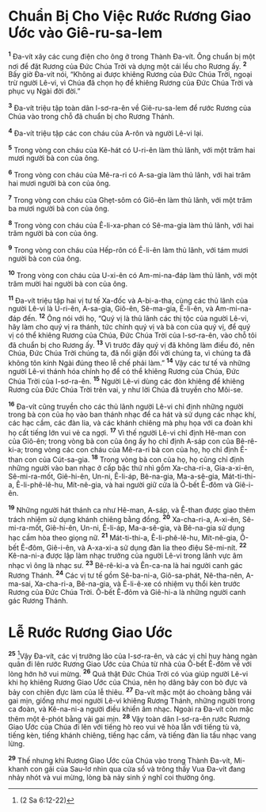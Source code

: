 # Chuẩn Bị Cho Việc Rước Rương Giao Ước vào Giê-ru-sa-lem
<sup><b>1</b></sup> Ða-vít xây các cung điện cho ông ở trong Thành Ða-vít. Ông chuẩn bị một nơi để đặt Rương của Ðức Chúa Trời và dựng một cái lều cho Rương ấy. <sup><b>2</b></sup> Bấy giờ Ða-vít nói, “Không ai được khiêng Rương của Ðức Chúa Trời, ngoại trừ người Lê-vi, vì Chúa đã chọn họ để khiêng Rương của Ðức Chúa Trời và phục vụ Ngài đời đời.”

<sup><b>3</b></sup> Ða-vít triệu tập toàn dân I-sơ-ra-ên về Giê-ru-sa-lem để rước Rương của Chúa vào trong chỗ đã chuẩn bị cho Rương Thánh.

<sup><b>4</b></sup> Ða-vít triệu tập các con cháu của A-rôn và người Lê-vi lại.

<sup><b>5</b></sup> Trong vòng con cháu của Kê-hát có U-ri-ên làm thủ lãnh, với một trăm hai mươi người bà con của ông.

<sup><b>6</b></sup> Trong vòng con cháu của Mê-ra-ri có A-sa-gia làm thủ lãnh, với hai trăm hai mươi người bà con của ông.

<sup><b>7</b></sup> Trong vòng con cháu của Ghẹt-sôm có Giô-ên làm thủ lãnh, với một trăm ba mươi người bà con của ông.

<sup><b>8</b></sup> Trong vòng con cháu của Ê-li-xa-phan có Sê-ma-gia làm thủ lãnh, với hai trăm người bà con của ông.

<sup><b>9</b></sup> Trong vòng con cháu của Hếp-rôn có Ê-li-ên làm thủ lãnh, với tám mươi người bà con của ông.

<sup><b>10</b></sup> Trong vòng con cháu của U-xi-ên có Am-mi-na-đáp làm thủ lãnh, với một trăm mười hai người bà con của ông.

<sup><b>11</b></sup> Ða-vít triệu tập hai vị tư tế Xa-đốc và A-bi-a-tha, cùng các thủ lãnh của người Lê-vi là U-ri-ên, A-sa-gia, Giô-ên, Sê-ma-gia, Ê-li-ên, và Am-mi-na-đáp đến. <sup><b>12</b></sup> Ông nói với họ, “Quý vị là thủ lãnh các thị tộc của người Lê-vi, hãy làm cho quý vị ra thánh, tức chính quý vị và bà con của quý vị, để quý vị có thể khiêng Rương của Chúa, Ðức Chúa Trời của I-sơ-ra-ên, vào chỗ tôi đã chuẩn bị cho Rương ấy. <sup><b>13</b></sup> Vì trước đây quý vị đã không làm điều đó, nên Chúa, Ðức Chúa Trời chúng ta, đã nổi giận đối với chúng ta, vì chúng ta đã không tôn kính Ngài đúng theo lễ chế phải làm.” <sup><b>14</b></sup> Vậy các tư tế và những người Lê-vi thánh hóa chính họ để có thể khiêng Rương của Chúa, Ðức Chúa Trời của I-sơ-ra-ên. <sup><b>15</b></sup> Người Lê-vi dùng các đòn khiêng để khiêng Rương của Ðức Chúa Trời trên vai, y như lời Chúa đã truyền cho Môi-se.

<sup><b>16</b></sup> Ða-vít cũng truyền cho các thủ lãnh người Lê-vi chỉ định những người trong bà con của họ vào ban thánh nhạc để ca hát và sử dụng các nhạc khí, các hạc cầm, các đàn lia, và các khánh chiêng mà phụ họa với ca đoàn khi họ cất tiếng lớn vui vẻ ca ngợi. <sup><b>17</b></sup> Vì thế người Lê-vi chỉ định Hê-man con của Giô-ên; trong vòng bà con của ông ấy họ chỉ định A-sáp con của Bê-rê-ki-a; trong vòng các con cháu của Mê-ra-ri bà con của họ, họ chỉ định Ê-than con của Cút-sa-gia. <sup><b>18</b></sup> Trong vòng bà con của họ, họ cũng chỉ định những người vào ban nhạc ở cấp bậc thứ nhì gồm Xa-cha-ri-a, Gia-a-xi-ên, Sê-mi-ra-mốt, Giê-hi-ên, Un-ni, Ê-li-áp, Bê-na-gia, Ma-a-sê-gia, Mát-ti-thi-a, Ê-li-phê-lê-hu, Mít-nê-gia, và hai người giữ cửa là Ô-bết Ê-đôm và Giê-i-ên.

<sup><b>19</b></sup> Những người hát thánh ca như Hê-man, A-sáp, và Ê-than được giao thêm trách nhiệm sử dụng khánh chiêng bằng đồng. <sup><b>20</b></sup> Xa-cha-ri-a, A-xi-ên, Sê-mi-ra-mốt, Giê-hi-ên, Un-ni, Ê-li-áp, Ma-a-sê-gia, và Bê-na-gia sử dụng hạc cầm hòa theo giọng nữ. <sup><b>21</b></sup> Mát-ti-thi-a, Ê-li-phê-lê-hu, Mít-nê-gia, Ô-bết Ê-đôm, Giê-i-ên, và A-xa-xi-a sử dụng đàn lia theo điệu Sê-mi-nít. <sup><b>22</b></sup> Kê-na-ni-a được lập làm nhạc trưởng của người Lê-vi trong lãnh vực âm nhạc vì ông là nhạc sư. <sup><b>23</b></sup> Bê-rê-ki-a và Ên-ca-na là hai người canh gác Rương Thánh. <sup><b>24</b></sup> Các vị tư tế gồm Sê-ba-ni-a, Giô-sa-phát, Nê-tha-nên, A-ma-sai, Xa-cha-ri-a, Bê-na-gia, và Ê-li-ê-xe có nhiệm vụ thổi kèn trước Rương của Ðức Chúa Trời. Ô-bết Ê-đôm và Giê-hi-a là những người canh gác Rương Thánh.

# Lễ Rước Rương Giao Ước
<sup><b>25</b></sup> [^1@-3e5f2652-f56f-4232-a0e6-c1d9ad521d79]Vậy Ða-vít, các vị trưởng lão của I-sơ-ra-ên, và các vị chỉ huy hàng ngàn quân đi lên rước Rương Giao Ước của Chúa từ nhà của Ô-bết Ê-đôm về với lòng hớn hở vui mừng. <sup><b>26</b></sup> Quả thật Ðức Chúa Trời có vùa giúp người Lê-vi khi họ khiêng Rương Giao Ước của Chúa, nên họ dâng bảy con bò đực và bảy con chiên đực làm của lễ thiêu. <sup><b>27</b></sup> Ða-vít mặc một áo choàng bằng vải gai mịn, giống như mọi người Lê-vi khiêng Rương Thánh, những người trong ca đoàn, và Kê-na-ni-a người điều khiển âm nhạc. Ngoài ra Ða-vít còn mặc thêm một ê-phót bằng vải gai mịn. <sup><b>28</b></sup> Vậy toàn dân I-sơ-ra-ên rước Rương Giao Ước của Chúa đi lên với tiếng hò reo vui vẻ hòa lẫn với tiếng tù và, tiếng kèn, tiếng khánh chiêng, tiếng hạc cầm, và tiếng đàn lia tấu nhạc vang lừng.

<sup><b>29</b></sup> Thế nhưng khi Rương Giao Ước của Chúa vào trong Thành Ða-vít, Mi-khanh con gái của Sau-lơ nhìn qua cửa sổ và trông thấy Vua Ða-vít đang nhảy nhót và vui mừng, lòng bà nảy sinh ý nghĩ coi thường ông.

[^1@-3e5f2652-f56f-4232-a0e6-c1d9ad521d79]: (2 Sa 6:12-22)